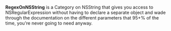 __RegexOnNSString__ is a Category on NSString that gives you access to NSRegularExpression without having to declare a separate object and wade through the documentation on the different parameters that 95+% of the time, you're never going to need anyway.